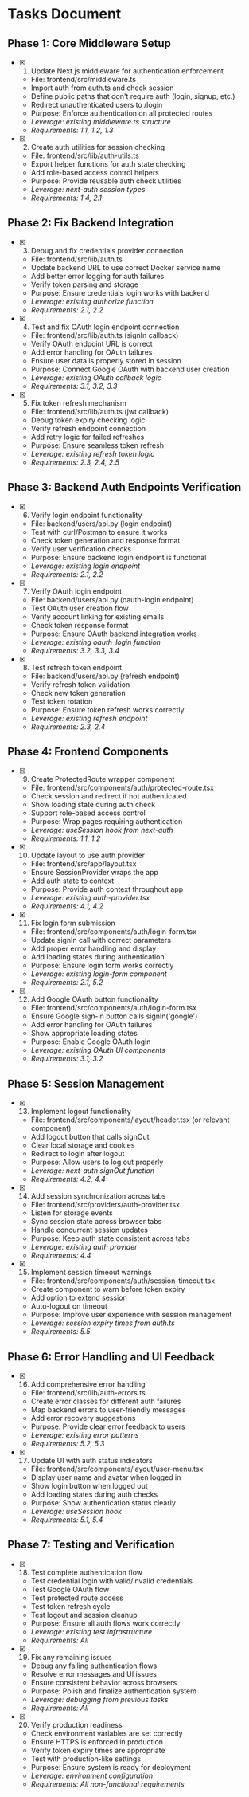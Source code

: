 # Tasks Document

## Phase 1: Core Middleware Setup

- [x] 1. Update Next.js middleware for authentication enforcement
  - File: frontend/src/middleware.ts
  - Import auth from auth.ts and check session
  - Define public paths that don't require auth (login, signup, etc.)
  - Redirect unauthenticated users to /login
  - Purpose: Enforce authentication on all protected routes
  - _Leverage: existing middleware.ts structure_
  - _Requirements: 1.1, 1.2, 1.3_

- [x] 2. Create auth utilities for session checking
  - File: frontend/src/lib/auth-utils.ts
  - Export helper functions for auth state checking
  - Add role-based access control helpers
  - Purpose: Provide reusable auth check utilities
  - _Leverage: next-auth session types_
  - _Requirements: 1.4, 2.1_

## Phase 2: Fix Backend Integration

- [x] 3. Debug and fix credentials provider connection
  - File: frontend/src/lib/auth.ts
  - Update backend URL to use correct Docker service name
  - Add better error logging for auth failures
  - Verify token parsing and storage
  - Purpose: Ensure credentials login works with backend
  - _Leverage: existing authorize function_
  - _Requirements: 2.1, 2.2_

- [x] 4. Test and fix OAuth login endpoint connection
  - File: frontend/src/lib/auth.ts (signIn callback)
  - Verify OAuth endpoint URL is correct
  - Add error handling for OAuth failures
  - Ensure user data is properly stored in session
  - Purpose: Connect Google OAuth with backend user creation
  - _Leverage: existing OAuth callback logic_
  - _Requirements: 3.1, 3.2, 3.3_

- [x] 5. Fix token refresh mechanism
  - File: frontend/src/lib/auth.ts (jwt callback)
  - Debug token expiry checking logic
  - Verify refresh endpoint connection
  - Add retry logic for failed refreshes
  - Purpose: Ensure seamless token refresh
  - _Leverage: existing refresh token logic_
  - _Requirements: 2.3, 2.4, 2.5_

## Phase 3: Backend Auth Endpoints Verification

- [x] 6. Verify login endpoint functionality
  - File: backend/users/api.py (login endpoint)
  - Test with curl/Postman to ensure it works
  - Check token generation and response format
  - Verify user verification checks
  - Purpose: Ensure backend login endpoint is functional
  - _Leverage: existing login endpoint_
  - _Requirements: 2.1, 2.2_

- [x] 7. Verify OAuth login endpoint
  - File: backend/users/api.py (oauth-login endpoint)
  - Test OAuth user creation flow
  - Verify account linking for existing emails
  - Check token response format
  - Purpose: Ensure OAuth backend integration works
  - _Leverage: existing oauth_login function_
  - _Requirements: 3.2, 3.3, 3.4_

- [x] 8. Test refresh token endpoint
  - File: backend/users/api.py (refresh endpoint)
  - Verify refresh token validation
  - Check new token generation
  - Test token rotation
  - Purpose: Ensure token refresh works correctly
  - _Leverage: existing refresh endpoint_
  - _Requirements: 2.3, 2.4_

## Phase 4: Frontend Components

- [x] 9. Create ProtectedRoute wrapper component
  - File: frontend/src/components/auth/protected-route.tsx
  - Check session and redirect if not authenticated
  - Show loading state during auth check
  - Support role-based access control
  - Purpose: Wrap pages requiring authentication
  - _Leverage: useSession hook from next-auth_
  - _Requirements: 1.1, 1.2_

- [x] 10. Update layout to use auth provider
  - File: frontend/src/app/layout.tsx
  - Ensure SessionProvider wraps the app
  - Add auth state to context
  - Purpose: Provide auth context throughout app
  - _Leverage: existing auth-provider.tsx_
  - _Requirements: 4.1, 4.2_

- [x] 11. Fix login form submission
  - File: frontend/src/components/auth/login-form.tsx
  - Update signIn call with correct parameters
  - Add proper error handling and display
  - Add loading states during authentication
  - Purpose: Ensure login form works correctly
  - _Leverage: existing login-form component_
  - _Requirements: 2.1, 5.2_

- [x] 12. Add Google OAuth button functionality
  - File: frontend/src/components/auth/login-form.tsx
  - Ensure Google sign-in button calls signIn('google')
  - Add error handling for OAuth failures
  - Show appropriate loading states
  - Purpose: Enable Google OAuth login
  - _Leverage: existing OAuth UI components_
  - _Requirements: 3.1, 3.2_

## Phase 5: Session Management

- [x] 13. Implement logout functionality
  - File: frontend/src/components/layout/header.tsx (or relevant component)
  - Add logout button that calls signOut
  - Clear local storage and cookies
  - Redirect to login after logout
  - Purpose: Allow users to log out properly
  - _Leverage: next-auth signOut function_
  - _Requirements: 4.2, 4.4_

- [x] 14. Add session synchronization across tabs
  - File: frontend/src/providers/auth-provider.tsx
  - Listen for storage events
  - Sync session state across browser tabs
  - Handle concurrent session updates
  - Purpose: Keep auth state consistent across tabs
  - _Leverage: existing auth provider_
  - _Requirements: 4.4_

- [x] 15. Implement session timeout warnings
  - File: frontend/src/components/auth/session-timeout.tsx
  - Create component to warn before token expiry
  - Add option to extend session
  - Auto-logout on timeout
  - Purpose: Improve user experience with session management
  - _Leverage: session expiry times from auth.ts_
  - _Requirements: 5.5_

## Phase 6: Error Handling and UI Feedback

- [x] 16. Add comprehensive error handling
  - File: frontend/src/lib/auth-errors.ts
  - Create error classes for different auth failures
  - Map backend errors to user-friendly messages
  - Add error recovery suggestions
  - Purpose: Provide clear error feedback to users
  - _Leverage: existing error patterns_
  - _Requirements: 5.2, 5.3_

- [x] 17. Update UI with auth status indicators
  - File: frontend/src/components/layout/user-menu.tsx
  - Display user name and avatar when logged in
  - Show login button when logged out
  - Add loading states during auth checks
  - Purpose: Show authentication status clearly
  - _Leverage: useSession hook_
  - _Requirements: 5.1, 5.4_

## Phase 7: Testing and Verification

- [x] 18. Test complete authentication flow
  - Test credential login with valid/invalid credentials
  - Test Google OAuth flow
  - Test protected route access
  - Test token refresh cycle
  - Test logout and session cleanup
  - Purpose: Ensure all auth flows work correctly
  - _Leverage: existing test infrastructure_
  - _Requirements: All_

- [x] 19. Fix any remaining issues
  - Debug any failing authentication flows
  - Resolve error messages and UI issues
  - Ensure consistent behavior across browsers
  - Purpose: Polish and finalize authentication system
  - _Leverage: debugging from previous tasks_
  - _Requirements: All_

- [x] 20. Verify production readiness
  - Check environment variables are set correctly
  - Ensure HTTPS is enforced in production
  - Verify token expiry times are appropriate
  - Test with production-like settings
  - Purpose: Ensure system is ready for deployment
  - _Leverage: environment configuration_
  - _Requirements: All non-functional requirements_